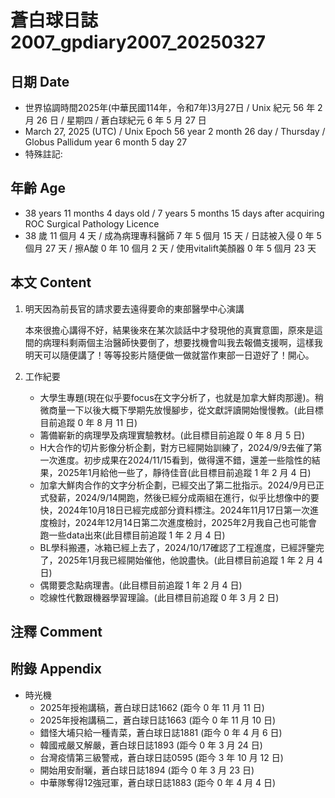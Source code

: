 [_metadata_:encoding]: - "utf-8"
[_metadata_:language]: - "zh-Hant-TW"
[_metadata_:fileformat]: - "markdown"
[_metadata_:MIME_type]: - "text/plain"
[_metadata_:markdown_version]: - "commonmark version 0.30"
[_metadata_:markdown_spec]: - "https://spec.commonmark.org/0.30/"

# 蒼白球日誌2007_gpdiary2007_20250327 #

## 日期 Date ##

* 世界協調時間2025年(中華民國114年，令和7年)3月27日 / Unix 紀元 56 年 2 月 26 日 / 星期四 / 蒼白球紀元 6 年 5 月 27 日
* March 27, 2025 (UTC) / Unix Epoch 56 year 2 month 26 day / Thursday / Globus Pallidum year 6 month 5 day 27
* 特殊註記:

## 年齡 Age ##

* 38 years 11 months 4 days old / 7 years 5 months 15 days after acquiring ROC Surgical Pathology Licence
* 38 歲 11 個月 4 天 / 成為病理專科醫師 7 年 5 個月 15 天 / 日誌被入侵 0 年 5 個月 27 天 / 擦A酸 0 年 10 個月 2 天 / 使用vitalift美顏器 0 年 5 個月 23 天

## 本文 Content ##

1. 明天因為前長官的請求要去遠得要命的東部醫學中心演講

    本來很擔心講得不好，結果後來在某次談話中才發現他的真實意圖，原來是這間的病理科剩兩個主治醫師快要倒了，想要找機會叫我去報備支援啊，這樣我明天可以隨便講了！等等投影片隨便做一做就當作東部一日遊好了！開心。

2. 工作紀要

    - 大學生專題(現在似乎要focus在文字分析了，也就是加拿大鮮肉那邊)。稍微商量一下以後大概下學期先放慢腳步，從文獻評讀開始慢慢教。(此目標目前追蹤 0 年 8 月 11 日)
    - 籌備嶄新的病理學及病理實驗教材。(此目標目前追蹤 0 年 8 月 5 日)
    - H大合作的切片影像分析企劃，對方已經開始訓練了，2024/9/9去催了第一次進度。初步成果在2024/11/15看到，做得還不錯，還差一些陰性的結果，2025年1月給他一些了，靜待佳音(此目標目前追蹤 1 年 2 月 4 日)
    - 加拿大鮮肉合作的文字分析企劃，已經交出了第二批指示。2024/9月已正式發薪，2024/9/14開跑，然後已經分成兩組在進行，似乎比想像中的要快，2024年10月18日已經完成部分資料標注。2024年11月17日第一次進度檢討，2024年12月14日第二次進度檢討，2025年2月我自己也可能會跑一些data出來(此目標目前追蹤 1 年 2 月 4 日)
    - BL學科搬遷，冰箱已經上去了，2024/10/17確認了工程進度，已經評鑒完了，2025年1月我已經開始催他，他說盡快。(此目標目前追蹤 1 年 2 月 4 日)
    - 偶爾要念點病理書。(此目標目前追蹤 1 年 2 月 4 日)
    - 唸線性代數跟機器學習理論。(此目標目前追蹤 0 年 3 月 2 日)

## 注釋 Comment ##


## 附錄 Appendix ##

* 時光機
    - 2025年授袍講稿，蒼白球日誌1662 (距今 0 年 11 月 11 日)
    - 2025年授袍講稿二，蒼白球日誌1663 (距今 0 年 11 月 10 日)
    - 錯怪大埔只給一種青菜，蒼白球日誌1881 (距今 0 年 4 月 6 日)
    - 韓國戒嚴又解嚴，蒼白球日誌1893 (距今 0 年 3 月 24 日)
    - 台灣疫情第三級警戒，蒼白球日誌0595 (距今 3 年 10 月 12 日)
    - 開始用安耐曬，蒼白球日誌1894 (距今 0 年 3 月 23 日)
    - 中華隊奪得12強冠軍，蒼白球日誌1883 (距今 0 年 4 月 4 日)
